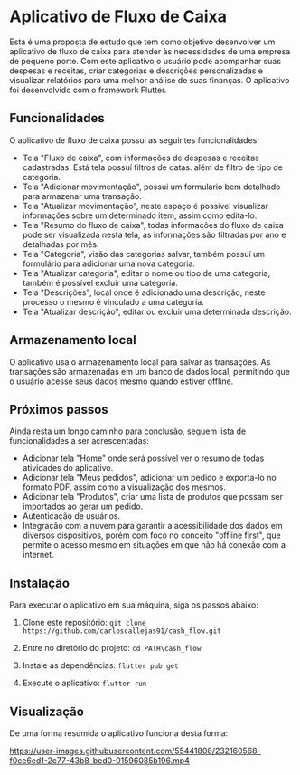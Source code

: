 # Aplicativo de Fluxo de Caixa
Esta é uma proposta de estudo que tem como objetivo desenvolver um aplicativo de fluxo de caixa para atender às necessidades de uma empresa de pequeno porte. Com este aplicativo o usuário pode acompanhar suas despesas e receitas, criar categorias e descrições personalizadas e visualizar relatórios para uma melhor análise de suas finanças. 
O aplicativo foi desenvolvido com o framework Flutter.

## Funcionalidades
O aplicativo de fluxo de caixa possui as seguintes funcionalidades:
- Tela "Fluxo de caixa", com informações de despesas e receitas cadastradas. Está tela possuí filtros de datas. além de filtro de tipo de categoria.
- Tela "Adicionar movimentação", possuí um formulário bem detalhado para armazenar uma transação.
- Tela "Atualizar movimentação", neste espaço é possível visualizar informações sobre um determinado item, assim como edita-lo.
- Tela "Resumo do fluxo de caixa", todas informações do fluxo de caixa pode ser visualizada nesta tela, as informações são filtradas por ano e detalhadas por mês.
- Tela "Categoria", visão das categorias salvar, também possuí um formulário para adicionar uma nova categoria.
- Tela "Atualizar categoria", editar o nome ou tipo de uma categoria, também é possível excluir uma categoria.
- Tela "Descrições", local onde é adicionado uma descrição, neste processo o mesmo é vinculado a uma categoria.
- Tela "Atualizar descrição", editar ou excluir uma determinada descrição.

## Armazenamento local
O aplicativo usa o armazenamento local para salvar as transações. As transações são armazenadas em um banco de dados local, permitindo que o usuário acesse seus dados mesmo quando estiver offline.

## Próximos passos
Ainda resta um longo caminho para conclusão, seguem lista de funcionalidades a ser acrescentadas:
- Adicionar tela "Home" onde será possível ver o resumo de todas atividades do aplicativo.
- Adicionar tela "Meus pedidos", adicionar um pedido e exporta-lo no formato PDF, assim como a visualização dos mesmos.
- Adicionar tela "Produtos", criar uma lista de produtos que possam ser importados ao gerar um pedido.
- Autenticação de usuários.
- Integração com a nuvem para garantir a acessibilidade dos dados em diversos dispositivos, porém com foco no conceito "offline first", que permite o acesso mesmo em situações em que não há conexão com a internet.

## Instalação
Para executar o aplicativo em sua máquina, siga os passos abaixo:

1. Clone este repositório:
`git clone https://github.com/carloscallejas91/cash_flow.git`

2. Entre no diretório do projeto:
`cd PATH\cash_flow`

3. Instale as dependências:
`flutter pub get`

4. Execute o aplicativo:
`flutter run`

## Visualização
De uma forma resumida o aplicativo funciona desta forma:

https://user-images.githubusercontent.com/55441808/232160568-f0ce6ed1-2c77-43b8-bed0-01596085b196.mp4

